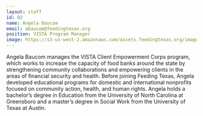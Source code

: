 ```yaml
---
layout: staff
id: 02
name: Angela Baucom
email: abaucom@feedingtexas.org
position: VISTA Program Manager
image: https://s3-us-west-2.amazonaws.com/assets.feedingtexas.org/images/staff/angela-baucom.JPG
---
```

Angela Baucom manages the VISTA Client Empowerment Corps program, which works to increase the capacity of food banks around the state by strengthening community collaborations and empowering clients in the areas of financial security and health. Before joining Feeding Texas, Angela developed educational programs for domestic and international nonprofits focused on community action, health, and human rights. Angela holds a bachelor’s degree in Education from the University of North Carolina at Greensboro and a master’s degree in Social Work from the University of Texas at Austin.
